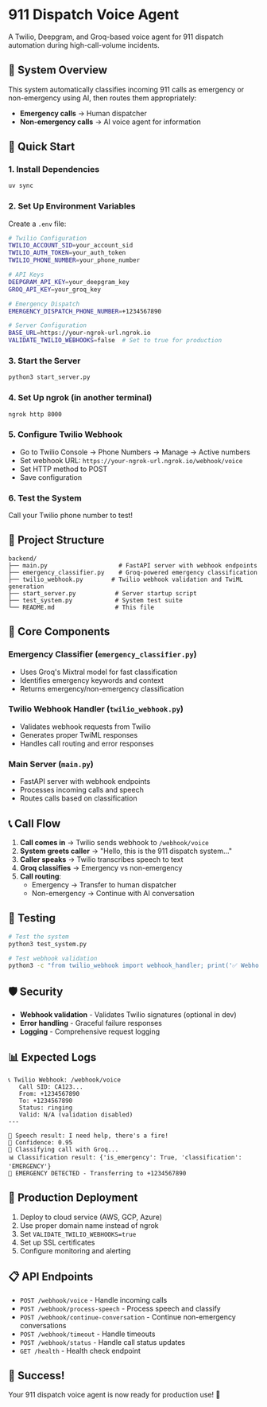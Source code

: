 # 911 Dispatch Voice Agent

A Twilio, Deepgram, and Groq-based voice agent for 911 dispatch automation during high-call-volume incidents.

## 🎯 System Overview

This system automatically classifies incoming 911 calls as emergency or non-emergency using AI, then routes them appropriately:
- **Emergency calls** → Human dispatcher
- **Non-emergency calls** → AI voice agent for information

## 🚀 Quick Start

### 1. Install Dependencies
```bash
uv sync
```

### 2. Set Up Environment Variables
Create a `.env` file:
```bash
# Twilio Configuration
TWILIO_ACCOUNT_SID=your_account_sid
TWILIO_AUTH_TOKEN=your_auth_token
TWILIO_PHONE_NUMBER=your_phone_number

# API Keys
DEEPGRAM_API_KEY=your_deepgram_key
GROQ_API_KEY=your_groq_key

# Emergency Dispatch
EMERGENCY_DISPATCH_PHONE_NUMBER=+1234567890

# Server Configuration
BASE_URL=https://your-ngrok-url.ngrok.io
VALIDATE_TWILIO_WEBHOOKS=false  # Set to true for production
```

### 3. Start the Server
```bash
python3 start_server.py
```

### 4. Set Up ngrok (in another terminal)
```bash
ngrok http 8000
```

### 5. Configure Twilio Webhook
- Go to Twilio Console → Phone Numbers → Manage → Active numbers
- Set webhook URL: `https://your-ngrok-url.ngrok.io/webhook/voice`
- Set HTTP method to POST
- Save configuration

### 6. Test the System
Call your Twilio phone number to test!

## 📁 Project Structure

```
backend/
├── main.py                    # FastAPI server with webhook endpoints
├── emergency_classifier.py    # Groq-powered emergency classification
├── twilio_webhook.py        # Twilio webhook validation and TwiML generation
├── start_server.py           # Server startup script
├── test_system.py            # System test suite
└── README.md                 # This file
```

## 🔧 Core Components

### Emergency Classifier (`emergency_classifier.py`)
- Uses Groq's Mixtral model for fast classification
- Identifies emergency keywords and context
- Returns emergency/non-emergency classification

### Twilio Webhook Handler (`twilio_webhook.py`)
- Validates webhook requests from Twilio
- Generates proper TwiML responses
- Handles call routing and error responses

### Main Server (`main.py`)
- FastAPI server with webhook endpoints
- Processes incoming calls and speech
- Routes calls based on classification

## 📞 Call Flow

1. **Call comes in** → Twilio sends webhook to `/webhook/voice`
2. **System greets caller** → "Hello, this is the 911 dispatch system..."
3. **Caller speaks** → Twilio transcribes speech to text
4. **Groq classifies** → Emergency vs non-emergency
5. **Call routing**:
   - Emergency → Transfer to human dispatcher
   - Non-emergency → Continue with AI conversation

## 🧪 Testing

```bash
# Test the system
python3 test_system.py

# Test webhook validation
python3 -c "from twilio_webhook import webhook_handler; print('✅ Webhook handler ready')"
```

## 🛡️ Security

- **Webhook validation** - Validates Twilio signatures (optional in dev)
- **Error handling** - Graceful failure responses
- **Logging** - Comprehensive request logging

## 📊 Expected Logs

```
📞 Twilio Webhook: /webhook/voice
   Call SID: CA123...
   From: +1234567890
   To: +1234567890
   Status: ringing
   Valid: N/A (validation disabled)
---

🎤 Speech result: I need help, there's a fire!
🎯 Confidence: 0.95
🤖 Classifying call with Groq...
📊 Classification result: {'is_emergency': True, 'classification': 'EMERGENCY'}
🚨 EMERGENCY DETECTED - Transferring to +1234567890
```

## 🚀 Production Deployment

1. Deploy to cloud service (AWS, GCP, Azure)
2. Use proper domain name instead of ngrok
3. Set `VALIDATE_TWILIO_WEBHOOKS=true`
4. Set up SSL certificates
5. Configure monitoring and alerting

## 📋 API Endpoints

- `POST /webhook/voice` - Handle incoming calls
- `POST /webhook/process-speech` - Process speech and classify
- `POST /webhook/continue-conversation` - Continue non-emergency conversations
- `POST /webhook/timeout` - Handle timeouts
- `POST /webhook/status` - Handle call status updates
- `GET /health` - Health check endpoint

## 🎉 Success!

Your 911 dispatch voice agent is now ready for production use! 🚀
